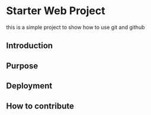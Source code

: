 # Starter Web Project

this is a simple project to show how to use git and github

## Introduction 

## Purpose 

## Deployment

## How to contribute